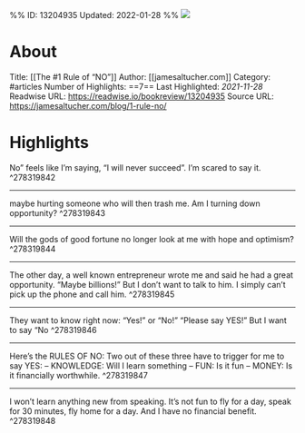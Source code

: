 %%
ID: 13204935
Updated: 2022-01-28
%%
![](https://readwise-assets.s3.amazonaws.com/static/images/article1.be68295a7e40.png)

# About
Title: [[The #1 Rule of “NO”]]
Author: [[jamesaltucher.com]]
Category: #articles
Number of Highlights: ==7==
Last Highlighted: *2021-11-28*
Readwise URL: https://readwise.io/bookreview/13204935
Source URL: https://jamesaltucher.com/blog/1-rule-no/


# Highlights 
No” feels like I’m saying, “I will never succeed”. I’m scared to say it.  ^278319842

---

maybe hurting someone who will then trash me. Am I turning down opportunity?  ^278319843

---

Will the gods of good fortune no longer look at me with hope and optimism?  ^278319844

---

The other day, a well known entrepreneur wrote me and said he had a great opportunity. “Maybe billions!”
But I don’t want to talk to him. I simply can’t pick up the phone and call him.  ^278319845

---

They want to know right now: “Yes!” or “No!” “Please say YES!”
But I want to say “No  ^278319846

---

Here’s the RULES OF NO:
Two out of these three have to trigger for me to say YES:
– KNOWLEDGE: Will I learn something
– FUN: Is it fun
– MONEY: Is it financially worthwhile.  ^278319847

---

I won’t learn anything new from speaking. It’s not fun to fly for a day, speak for 30 minutes, fly home for a day. And I have no financial benefit.  ^278319848

